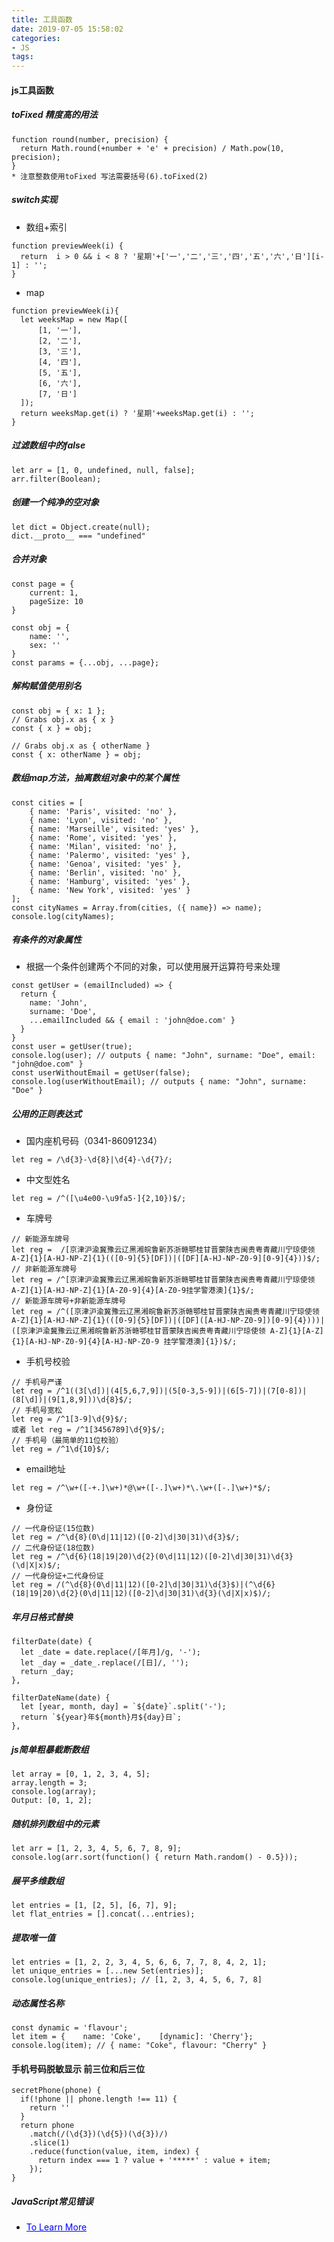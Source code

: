 ```yaml
---
title: 工具函数
date: 2019-07-05 15:58:02
categories:
- JS
tags:
---
```


#### js工具函数
##### toFixed 精度高的用法 
```
function round(number, precision) {
  return Math.round(+number + 'e' + precision) / Math.pow(10, precision);
}
* 注意整数使用toFixed 写法需要括号(6).toFixed(2)
```

##### switch实现
* 数组+索引
```
function previewWeek(i) {
  return  i > 0 && i < 8 ? '星期'+['一','二','三','四','五','六','日'][i-1] : '';
}
```
* map
```
function previewWeek(i){
  let weeksMap = new Map([
      [1, '一'],
      [2, '二'],
      [3, '三'],
      [4, '四'],
      [5, '五'],
      [6, '六'],
      [7, '日']
  ]);
  return weeksMap.get(i) ? '星期'+weeksMap.get(i) : '';
}
```

##### 过滤数组中的false
```
let arr = [1, 0, undefined, null, false];
arr.filter(Boolean);
```

##### 创建一个纯净的空对象
```
let dict = Object.create(null);
dict.__proto__ === "undefined" 
```

##### 合并对象
```
const page = {
    current: 1,
    pageSize: 10
}

const obj = {
    name: '',
    sex: ''
}
const params = {...obj, ...page};
```

##### 解构赋值使用别名
```
const obj = { x: 1 };
// Grabs obj.x as { x }
const { x } = obj;

// Grabs obj.x as { otherName }
const { x: otherName } = obj;
```

##### 数组map方法，抽离数组对象中的某个属性
```
const cities = [
    { name: 'Paris', visited: 'no' },
    { name: 'Lyon', visited: 'no' },
    { name: 'Marseille', visited: 'yes' },
    { name: 'Rome', visited: 'yes' },
    { name: 'Milan', visited: 'no' },
    { name: 'Palermo', visited: 'yes' },
    { name: 'Genoa', visited: 'yes' },
    { name: 'Berlin', visited: 'no' },
    { name: 'Hamburg', visited: 'yes' },
    { name: 'New York', visited: 'yes' }
];
const cityNames = Array.from(cities, ({ name}) => name);
console.log(cityNames);
```

##### 有条件的对象属性
* 根据一个条件创建两个不同的对象，可以使用展开运算符号来处理
```
const getUser = (emailIncluded) => {
  return {
    name: 'John',
    surname: 'Doe',
    ...emailIncluded && { email : 'john@doe.com' }
  }
}
const user = getUser(true);
console.log(user); // outputs { name: "John", surname: "Doe", email: "john@doe.com" }
const userWithoutEmail = getUser(false);
console.log(userWithoutEmail); // outputs { name: "John", surname: "Doe" }
```

##### 公用的正则表达式
* 国内座机号码（0341-86091234）
```
let reg = /\d{3}-\d{8}|\d{4}-\d{7}/;
```
* 中文型姓名
```
let reg = /^([\u4e00-\u9fa5·]{2,10})$/;
```
* 车牌号
```
// 新能源车牌号
let reg =  /[京津沪渝冀豫云辽黑湘皖鲁新苏浙赣鄂桂甘晋蒙陕吉闽贵粤青藏川宁琼使领 A-Z]{1}[A-HJ-NP-Z]{1}(([0-9]{5}[DF])|([DF][A-HJ-NP-Z0-9][0-9]{4}))$/;
// 非新能源车牌号
let reg = /^[京津沪渝冀豫云辽黑湘皖鲁新苏浙赣鄂桂甘晋蒙陕吉闽贵粤青藏川宁琼使领 A-Z]{1}[A-HJ-NP-Z]{1}[A-Z0-9]{4}[A-Z0-9挂学警港澳]{1}$/;
// 新能源车牌号+非新能源车牌号
let reg = /^([京津沪渝冀豫云辽黑湘皖鲁新苏浙赣鄂桂甘晋蒙陕吉闽贵粤青藏川宁琼使领 A-Z]{1}[A-HJ-NP-Z]{1}(([0-9]{5}[DF])|([DF]([A-HJ-NP-Z0-9])[0-9]{4})))|([京津沪渝冀豫云辽黑湘皖鲁新苏浙赣鄂桂甘晋蒙陕吉闽贵粤青藏川宁琼使领 A-Z]{1}[A-Z]{1}[A-HJ-NP-Z0-9]{4}[A-HJ-NP-Z0-9 挂学警港澳]{1})$/;
```
* 手机号校验
```
// 手机号严谨
let reg = /^1((3[\d])|(4[5,6,7,9])|(5[0-3,5-9])|(6[5-7])|(7[0-8])|(8[\d])|(9[1,8,9]))\d{8}$/;
// 手机号宽松
let reg = /^1[3-9]\d{9}$/;
或者 let reg = /^1[3456789]\d{9}$/;
// 手机号（最简单的11位校验）
let reg = /^1\d{10}$/;
```
* email地址
```
let reg = /^\w+([-+.]\w+)*@\w+([-.]\w+)*\.\w+([-.]\w+)*$/;
```
* 身份证
```
// 一代身份证(15位数)
let reg = /^\d{8}(0\d|11|12)([0-2]\d|30|31)\d{3}$/;
// 二代身份证(18位数)
let reg = /^\d{6}(18|19|20)\d{2}(0\d|11|12)([0-2]\d|30|31)\d{3}(\d|X|x)$/;
// 一代身份证+二代身份证
let reg = /(^\d{8}(0\d|11|12)([0-2]\d|30|31)\d{3}$)|(^\d{6}(18|19|20)\d{2}(0\d|11|12)([0-2]\d|30|31)\d{3}(\d|X|x)$)/;
```

##### 年月日格式替换
```
filterDate(date) {
  let _date = date.replace(/[年月]/g, '-');
  let _day = _date_.replace(/[日]/, '');
  return _day;
},

filterDateName(date) {
  let [year, month, day] = `${date}`.split('-');
  return `${year}年${month}月${day}日`;
},

```


##### js简单粗暴截断数组
```
let array = [0, 1, 2, 3, 4, 5];
array.length = 3;
console.log(array);
Output: [0, 1, 2];
```

##### 随机排列数组中的元素
```
let arr = [1, 2, 3, 4, 5, 6, 7, 8, 9];
console.log(arr.sort(function() { return Math.random() - 0.5}));
```

##### 展平多维数组
```
let entries = [1, [2, 5], [6, 7], 9];
let flat_entries = [].concat(...entries);
```

##### 提取唯一值
```
let entries = [1, 2, 2, 3, 4, 5, 6, 6, 7, 7, 8, 4, 2, 1];
let unique_entries = [...new Set(entries)];
console.log(unique_entries); // [1, 2, 3, 4, 5, 6, 7, 8]

```

##### 动态属性名称
```
const dynamic = 'flavour';
let item = {    name: 'Coke',    [dynamic]: 'Cherry'};
console.log(item); // { name: "Coke", flavour: "Cherry" }
```

#### 手机号码脱敏显示 前三位和后三位
```
secretPhone(phone) {
  if(!phone || phone.length !== 11) {
    return ''
  } 
  return phone
    .match(/(\d{3})(\d{5})(\d{3})/)
    .slice(1)
    .reduce(function(value, item, index) {
      return index === 1 ? value + '*****' : value + item;
    });
}
```


##### JavaScript常见错误
* <a href="https://juejin.im/post/5d0b9338f265da1bb80c34fd" style="color: blue;">To Learn More</a>